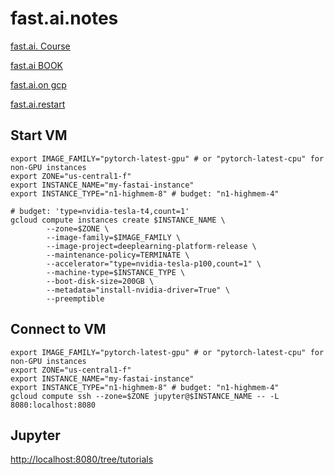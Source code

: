 # fast.ai.notes

[fast.ai. Course](https://docs.fast.ai/)

[fast.ai BOOK](https://github.com/fastai/fastbook)

[fast.ai.on gcp](https://course.fast.ai/start_gcp.html)

[fast.ai.restart](https://course.fast.ai/update_gcp.html)

## Start VM
```
export IMAGE_FAMILY="pytorch-latest-gpu" # or "pytorch-latest-cpu" for non-GPU instances
export ZONE="us-central1-f"
export INSTANCE_NAME="my-fastai-instance"
export INSTANCE_TYPE="n1-highmem-8" # budget: "n1-highmem-4"

# budget: 'type=nvidia-tesla-t4,count=1'
gcloud compute instances create $INSTANCE_NAME \
        --zone=$ZONE \
        --image-family=$IMAGE_FAMILY \
        --image-project=deeplearning-platform-release \
        --maintenance-policy=TERMINATE \
        --accelerator="type=nvidia-tesla-p100,count=1" \
        --machine-type=$INSTANCE_TYPE \
        --boot-disk-size=200GB \
        --metadata="install-nvidia-driver=True" \
        --preemptible

```

## Connect to VM

```
export IMAGE_FAMILY="pytorch-latest-gpu" # or "pytorch-latest-cpu" for non-GPU instances
export ZONE="us-central1-f"
export INSTANCE_NAME="my-fastai-instance"
export INSTANCE_TYPE="n1-highmem-8" # budget: "n1-highmem-4"
gcloud compute ssh --zone=$ZONE jupyter@$INSTANCE_NAME -- -L 8080:localhost:8080
```

## Jupyter

[http://localhost:8080/tree/tutorials](http://localhost:8080/tree/tutorials)
